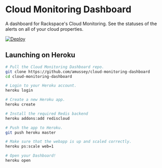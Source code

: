 # Cloud Monitoring Dashboard

A dashboard for Rackspace's Cloud Monitoring.   See the statuses of the alerts on all of your cloud properties.

[![Deploy](https://www.herokucdn.com/deploy/button.png)](https://heroku.com/deploy?template=https://github.com/amussey/cloud-monitoring-dashboard)

## Launching on Heroku

```bash
# Pull the Cloud Monitoring Dashboard repo.
git clone https://github.com/amussey/cloud-monitoring-dashboard
cd cloud-monitoring-dashboard

# Login to your Heroku account.
heroku login

# Create a new Heroku app.
heroku create

# Install the required Redis backend
heroku addons:add rediscloud

# Push the app to Heroku.
git push heroku master

# Make sure that the webapp is up and scaled correctly.
heroku ps:scale web=1

# Open your Dashboard!
heroku open
```
